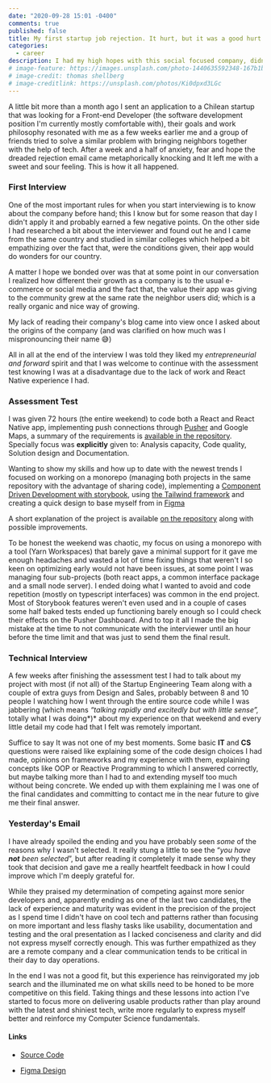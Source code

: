 ```yaml
---
date: "2020-09-28 15:01 -0400"
comments: true
published: false
title: My first startup job rejection. It hurt, but it was a good hurt.
categories:
  - career
description: I had my high hopes with this social focused company, didn't worked out but forced me to grow better as a developer
# image-feature: https://images.unsplash.com/photo-1440635592348-167b1b30296f?crop=entropy&dpr=2&fit=crop&fm=jpg&h=475&ixjsv=2.1.0&ixlib=rb-0.3.5&q=50&w=1250
# image-credit: thomas shellberg
# image-creditlink: https://unsplash.com/photos/Ki0dpxd3LGc
---
```


A little bit more than a month ago I sent an application to a Chilean startup that was looking for a Front-end Developer (the software development position I'm currently mostly comfortable with), their goals and work philosophy resonated with me as a few weeks earlier me and a group of friends tried to solve a similar problem with bringing neighbors together with the help of tech. After a week and a half of anxiety, fear and hope the dreaded rejection email came metaphorically knocking and It left me with a sweet and sour feeling. This is how it all happened.

### First Interview

One of the most important rules for when you start interviewing is to know about the company before hand; this I know but for some reason that day I didn't apply it and probably earned a few negative points. On the other side I had researched a bit about the interviewer and found out he and I came from the same country and studied in similar colleges which helped a bit empathizing over the fact that, were the conditions given, their app would do wonders for our country.

A matter I hope we bonded over was that at some point in our conversation I realized how different their growth as a company is to the usual e-commerce or social media and the fact that, the value their app was giving to the community grew at the same rate the neighbor users did; which is a really organic and nice way of growing.

My lack of reading their company's blog came into view once I asked about the origins of the company (and was clarified on how much was I mispronouncing their name 😅)

All in all at the end of the interview I was told they liked my _entrepreneurial and forward_ spirit and that I was welcome to continue with the assessment test knowing I was at a disadvantage due to the lack of work and React Native experience I had.

### Assessment Test

I was given 72 hours (the entire weekend) to code both a React and React Native app, implementing push connections through [Pusher](<[https://pusher.com/](https://pusher.com/)>) and Google Maps, a summary of the requirements is [available in the repository](<[https://github.com/Duranzno/react-rn-node-assessment-test-geolocation-webpush/blob/master/REQUIREMENTS.md](https://github.com/Duranzno/react-rn-node-assessment-test-geolocation-webpush/blob/master/REQUIREMENTS.md)>). Specially focus was **explicitly** given to: Analysis capacity, Code quality, Solution design and Documentation.

Wanting to show my skills and how up to date with the newest trends I focused on working on a monorepo (managing both projects in the same repository with the advantage of sharing code), implementing a [Component Driven Development with storybook](<[https://storybook.js.org/](https://storybook.js.org/)>), using [the Tailwind framework](<[https://tailwindcss.com/](https://tailwindcss.com/)>) and creating a quick design to base myself from in [Figma](<[https://www.figma.com/](https://www.figma.com/)>)

A short explanation of the project is available [on the repository](<[https://github.com/Duranzno/react-rn-node-assessment-test-geolocation-webpush#functionality](https://github.com/Duranzno/react-rn-node-assessment-test-geolocation-webpush/blob/master/README.md#functionality)>) along with possible improvements.

To be honest the weekend was chaotic, my focus on using a monorepo with a tool (Yarn Workspaces) that barely gave a minimal support for it gave me enough headaches and wasted a lot of time fixing things that weren't I so keen on optimizing early would not have been issues, at some point I was managing four sub-projects (both react apps, a common interface package and a small node server). I ended doing what I wanted to avoid and code repetition (mostly on typescript interfaces) was common in the end project. Most of Storybook features weren't even used and in a couple of cases some half baked tests ended up functioning barely enough so I could check their effects on the Pusher Dashboard. And to top it all I made the big mistake at the time to not communicate with the interviewer until an hour before the time limit and that was just to send them the final result.

### Technical Interview

A few weeks after finishing the assessment test I had to talk about my project with most (if not all) of the Startup Engineering Team along with a couple of extra guys from Design and Sales, probably between 8 and 10 people I watching how I went through the entire source code while I was jabbering (which means _“talking rapidly and excitedly but with little sense”,_ totally what I was doing*)* about my experience on that weekend and every little detail my code had that I felt was remotely important.

Suffice to say It was not one of my best moments. Some basic **IT** and **CS** questions were raised like explaining some of the code design choices I had made, opinions on frameworks and my experience with them, explaining concepts like OOP or Reactive Programming to which I answered correctly, but maybe talking more than I had to and extending myself too much without being concrete. We ended up with them explaining me I was one of the final candidates and committing to contact me in the near future to give me their final answer.

### Yesterday's Email

I have already spoiled the ending and you have probably seen _some_ of the reasons why I wasn't selected. It really stung a little to see the “_you have **not** been selected_”, but after reading it completely it made sense why they took that decision and gave me a really heartfelt feedback in how I could improve which I'm deeply grateful for.

While they praised my determination of competing against more senior developers and, apparently ending as one of the last two candidates, the lack of experience and maturity was evident in the precision of the project as I spend time I didn't have on cool tech and patterns rather than focusing on more important and less flashy tasks like usability, documentation and testing and the oral presentation as I lacked conciseness and clarity and did not express myself correctly enough. This was further empathized as they are a remote company and a clear communication tends to be critical in their day to day operations.

In the end I was not a good fit, but this experience has reinvigorated my job search and the illuminated me on what skills need to be honed to be more competitive on this field. Taking things and these lessons into action I've started to focus more on delivering usable products rather than play around with the latest and shiniest tech, write more regularly to express myself better and reinforce my Computer Science fundamentals.

#### Links

- [Source Code](https://github.com/Duranzno/react-rn-node-assessment-test-geolocation-webpush)

- [Figma Design](https://www.figma.com/file/YEpWITzMCsJLztfqCoNQOO/startup-assesment-test?node-id=2%3A9128)

